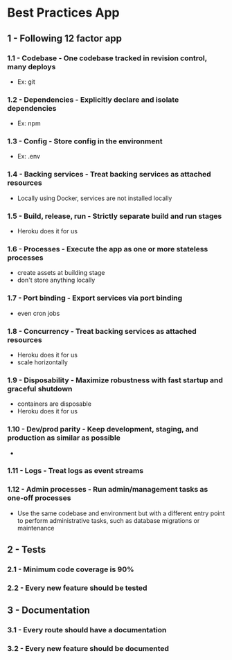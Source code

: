 # Best Practices App

## 1 - Following 12 factor app

### 1.1  - Codebase - One codebase tracked in revision control, many deploys
  - Ex: git
### 1.2  - Dependencies - Explicitly declare and isolate dependencies
  - Ex: npm
### 1.3  - Config - Store config in the environment
  - Ex: .env
### 1.4  - Backing services - Treat backing services as attached resources
  - Locally using Docker, services are not installed locally
### 1.5  - Build, release, run - Strictly separate build and run stages
  - Heroku does it for us
### 1.6  - Processes - Execute the app as one or more stateless processes
  - create assets at building stage
  - don't store anything locally
### 1.7  - Port binding - Export services via port binding
  - even cron jobs
### 1.8  - Concurrency - Treat backing services as attached resources
  - Heroku does it for us
  - scale horizontally 
### 1.9  - Disposability - Maximize robustness with fast startup and graceful shutdown
  - containers are disposable
  - Heroku does it for us
### 1.10 - Dev/prod parity - Keep development, staging, and production as similar as possible
  - 
### 1.11 - Logs - Treat logs as event streams
### 1.12 - Admin processes - Run admin/management tasks as one-off processes
  - Use the same codebase and environment but with a different entry point to perform administrative tasks, such as database migrations or maintenance

## 2 - Tests
### 2.1 - Minimum code coverage is 90%
### 2.2 - Every new feature should be tested
## 3 - Documentation
### 3.1 - Every route should have a documentation
### 3.2 - Every new feature should be documented
